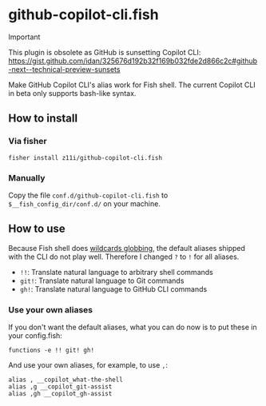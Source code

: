 # github-copilot-cli.fish

> [!IMPORTANT]  
> This plugin is obsolete as GitHub is sunsetting Copilot CLI: https://gist.github.com/idan/325676d192b32f169b032fde2d866c2c#github-next--technical-preview-sunsets

Make GitHub Copilot CLI's alias work for Fish shell. The current Copilot CLI in beta only supports bash-like syntax.

## How to install

### Via fisher

```
fisher install z11i/github-copilot-cli.fish
```

### Manually

Copy the file `conf.d/github-copilot-cli.fish` to `$__fish_config_dir/conf.d/` on your machine.

## How to use

Because Fish shell does [wildcards globbing](https://fishshell.com/docs/current/language.html#wildcards-globbing), the default aliases shipped with the CLI do not play well. Therefore I changed `?` to `!` for all aliases.

- `!!`: Translate natural language to arbitrary shell commands
- `git!`: Translate natural language to Git commands
- `gh!`: Translate natural language to GitHub CLI commands

### Use your own aliases

If you don't want the default aliases, what you can do now is to put these in your config.fish:

```
functions -e !! git! gh!
```

And use your own aliases, for example, to use `,`:

```
alias , __copilot_what-the-shell
alias ,g __copilot_git-assist
alias ,gh __copilot_gh-assist
```
